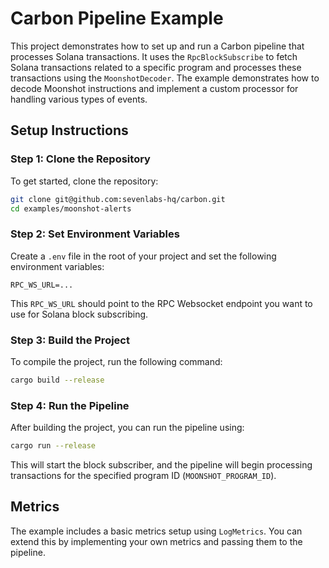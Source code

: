 # Carbon Pipeline Example

This project demonstrates how to set up and run a Carbon pipeline that processes Solana transactions. It uses the `RpcBlockSubscribe` to fetch Solana transactions related to a specific program and processes these transactions using the `MoonshotDecoder`. The example demonstrates how to decode Moonshot instructions and implement a custom processor for handling various types of events.

## Setup Instructions

### Step 1: Clone the Repository

To get started, clone the repository:

```sh
git clone git@github.com:sevenlabs-hq/carbon.git
cd examples/moonshot-alerts
```

### Step 2: Set Environment Variables

Create a `.env` file in the root of your project and set the following environment variables:

```env
RPC_WS_URL=...
```

This `RPC_WS_URL` should point to the RPC Websocket endpoint you want to use for Solana block subscribing.

### Step 3: Build the Project

To compile the project, run the following command:

```sh
cargo build --release
```

### Step 4: Run the Pipeline

After building the project, you can run the pipeline using:

```sh
cargo run --release
```

This will start the block subscriber, and the pipeline will begin processing transactions for the specified program ID (`MOONSHOT_PROGRAM_ID`).

## Metrics

The example includes a basic metrics setup using `LogMetrics`. You can extend this by implementing your own metrics and passing them to the pipeline.

